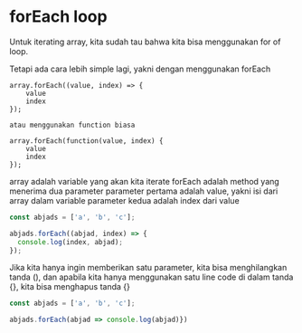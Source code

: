 # forEach loop

Untuk iterating array, kita sudah tau bahwa kita bisa menggunakan for of loop.

Tetapi ada cara lebih simple lagi, yakni dengan menggunakan forEach

```
array.forEach((value, index) => {
    value
    index
});

atau menggunakan function biasa

array.forEach(function(value, index) {
    value
    index
});
```

array adalah variable yang akan kita iterate
forEach adalah method yang menerima dua parameter
parameter pertama adalah value, yakni isi dari array dalam variable
parameter kedua adalah index dari value

```javascript
const abjads = ['a', 'b', 'c'];

abjads.forEach((abjad, index) => {
  console.log(index, abjad);
});
```

Jika kita hanya ingin memberikan satu parameter, kita bisa menghilangkan tanda (), dan apabila kita hanya menggunakan satu line code di dalam tanda {}, kita bisa menghapus tanda {}

```javascript
const abjads = ['a', 'b', 'c'];

abjads.forEach(abjad => console.log(abjad)})
```
